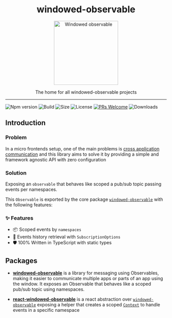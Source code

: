 <div align="center">
  <h1>windowed-observable</h1>

  <img
    width="200"
    height="auto"
    alt="Windowed observable"
    src="https://res.cloudinary.com/daiqkausy/image/upload/v1596144724/windowed-observable.png"
  />

  <p>The home for all windowed-observable projects</p>
</div>
<hr />

![Npm version](https://img.shields.io/npm/v/windowed-observable)
![Build](https://img.shields.io/github/workflow/status/luistak/windowed-observable/CI/master)
![Size](https://img.shields.io/bundlephobia/minzip/windowed-observable)
![License](https://img.shields.io/github/license/luistak/windowed-observable)
[![PRs Welcome](https://img.shields.io/badge/PRs-welcome-brightgreen.svg?style)](http://makeapullrequest.com)
![Downloads](https://img.shields.io/npm/dt/windowed-observable)

## Introduction

### Problem

In a micro frontends setup, one of the main problems is [cross application communication](https://dev.to/luistak/cross-micro-frontends-communication-30m3) and this library aims to solve it by providing a simple and framework agnostic API with zero configuration

### Solution

Exposing an `observable` that behaves like scoped a pub/sub topic passing events per namespaces.

This `Observable` is exported by the core package [`windowed-observable`](packages/core/README.md) with the following features:

### ✨ Features
- 📦 Scoped events by `namespaces`
- 🎣 Events history retrieval with `SubscriptionOptions`
- 🛡 100% Written in TypeScript with static types

## Packages

- [**windowed-observable**](packages/core/README.md) is a library for messaging using Observables, making it easier to communicate multiple apps or parts of an app using the window. It exposes an Observable that behaves like a scoped pub/sub topic using namespaces.

- [**react-windowed-observable**](packages/react/README.md) is a react abstraction over [`windowed-observable`](packages/core/README.md) exposing a helper that creates a scoped [`Context`](https://reactjs.org/docs/context.html) to handle events in a specific namespace
